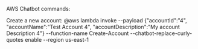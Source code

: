 AWS Chatbot commands:

Create a new account:
@aws lambda invoke --payload {"accountId":"4", "accountName":"Test Account 4", "accountDescription":"My account Description 4"} --function-name Create-Account --chatbot-replace-curly-quotes enable --region us-east-1